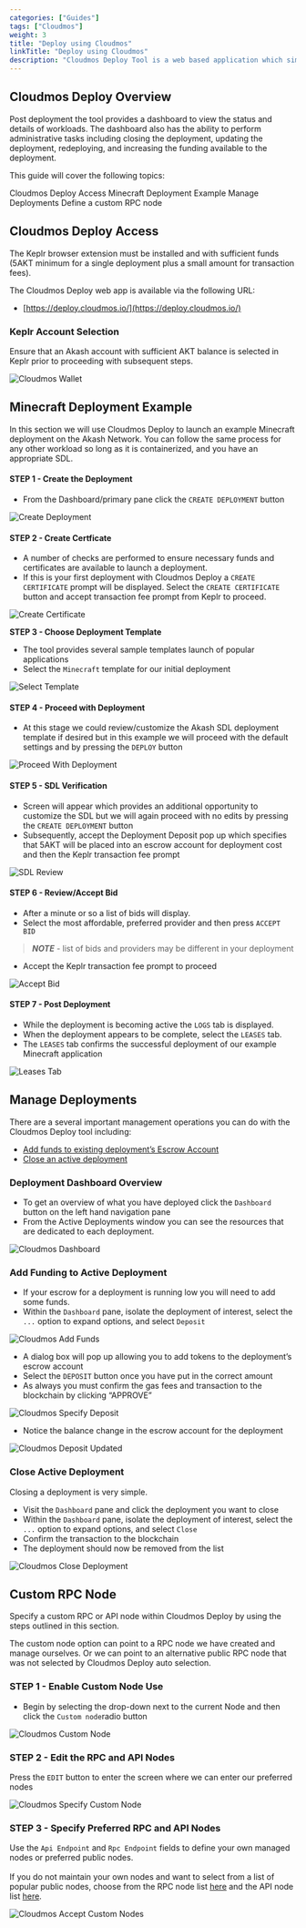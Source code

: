 ```yaml
---
categories: ["Guides"]
tags: ["Cloudmos"]
weight: 3
title: "Deploy using Cloudmos"
linkTitle: "Deploy using Cloudmos"
description: "Cloudmos Deploy Tool is a web based application which simplifies the deployment process on the Akash Network"
---
```


## **Cloudmos Deploy Overview**

Post deployment the tool provides a dashboard to view the status and details of workloads. The dashboard also has the ability to perform administrative tasks including closing the deployment, updating the deployment, redeploying, and increasing the funding available to the deployment.

This guide will cover the following topics:

Cloudmos Deploy Access
Minecraft Deployment Example
Manage Deployments
Define a custom RPC node

## **Cloudmos Deploy Access**

The Keplr browser extension must be installed and with sufficient funds (5AKT minimum for a single deployment plus a small amount for transaction fees).

The Cloudmos Deploy web app is available via the following URL:

* [https://deploy.cloudmos.io/](https://deploy.cloudmos.io/)

### Keplr Account Selection

Ensure that an Akash account with sufficient AKT balance is selected in Keplr prior to proceeding with subsequent steps.

![Cloudmos Wallet](/img/cloudmosWallet.png)

## **Minecraft Deployment Example**

In this section we will use Cloudmos Deploy to launch an example Minecraft deployment on the Akash Network. You can follow the same process for any other workload so long as it is containerized, and you have an appropriate SDL.

#### **STEP 1 -  Create the Deployment**

* From the Dashboard/primary pane click the `CREATE DEPLOYMENT` button

![Create Deployment](/img/cloudmosCreateDeployment.png)

#### **STEP 2 - Create Certficate**

* A number of checks are performed to ensure necessary funds and certificates are available to launch a deployment.
* If this is your first deployment with Cloudmos Deploy a `CREATE CERTIFICATE` prompt will be displayed.  Select the `CREATE CERTIFICATE` button and accept transaction fee prompt from Keplr to proceed.

![Create Certificate](/img/cloudmosCreateCert.png)

**STEP 3 -  Choose Deployment Template**

* The tool provides several sample templates launch of popular applications
* Select the `Minecraft` template for our initial deployment

![Select Template](/img/cloudmosSelectTemplate.png)

#### **STEP 4 - Proceed with Deployment**

* At this stage we could review/customize the Akash SDL deployment template if desired but in this example we will proceed with the default settings and by pressing the `DEPLOY` button

![Proceed With Deployment](/img/cloudmosProceedWithDeployment.png)

#### **STEP 5 - SDL Verification**

* Screen will appear which provides an additional opportunity to customize the SDL but we will again proceed with no edits by pressing the `CREATE DEPLOYMENT` button
* Subsequently, accept the Deployment Deposit pop up which specifies that 5AKT will be placed into an escrow account for deployment cost and then the Keplr transaction fee prompt

![SDL Review](/img/cloudmosSDLReview.png)

#### **STEP 6 -  Review/Accept Bid**

* After a minute or so a list of bids will display.&#x20;
* Select the most affordable, preferred provider and then press `ACCEPT BID`

> _**NOTE**_ - list of bids and providers may be different in your deployment

* Accept the Keplr transaction fee prompt to proceed

![Accept Bid](/img/cloudmosAcceptBid.png)

#### **STEP 7 -  Post Deployment**

* While the deployment is becoming active the `LOGS` tab is displayed.
* When the deployment appears to be complete, select the `LEASES` tab.
* The `LEASES` tab confirms the successful deployment of our example Minecraft application

![Leases Tab](/img/cloudmosLeasesTab.png)

## **Manage Deployments**

There are a several important management operations you can do with the Cloudmos Deploy tool including:

* [Add funds to existing deployment’s Escrow Account](#add-funding-to-active-deployment)
* [Close an active deployment](#close-active-deployment)

### **Deployment Dashboard Overview**

* To get an overview of what you have deployed click the `Dashboard` button on the left hand navigation pane
* From the Active Deployments window you can see the resources that are dedicated to each deployment.

![Cloudmos Dashboard](/img/cloudmosDashboard.png)

### **Add Funding to Active Deployment**

* If your escrow for a deployment is running low you will need to add some funds.
* Within the `Dashboard` pane, isolate the deployment of interest, select the `...` option to expand options, and select `Deposit`

![Cloudmos Add Funds](/img/cloudmosAddFunds.png)

* A dialog box will pop up allowing you to add tokens to the deployment’s escrow account
* Select the `DEPOSIT` button once you have put in the correct amount
* As always you must confirm the gas fees and transaction to the blockchain by clicking “APPROVE”

![Cloudmos Specify Deposit](/img/cloudmosSpecifyDeposit.png)

* Notice the balance change in the escrow account for the deployment

![Cloudmos Deposit Updated](/img/cloudmosDepositUpdated.png)

### **Close Active Deployment**

Closing a deployment is very simple.

* Visit the `Dashboard` pane and click the deployment you want to close
* Within the `Dashboard` pane, isolate the deployment of interest, select the `...` option to expand options, and select `Close`
* Confirm the transaction to the blockchain
* The deployment should now be removed from the list

![Cloudmos Close Deployment](/img/cloudmosCloseDeployment.png)

## **Custom RPC Node**

Specify a custom RPC or API node within Cloudmos Deploy by using the steps outlined in this section.&#x20;

The custom node option can point to a RPC node we have created and manage ourselves. Or we can point to an alternative public RPC node that was not selected by Cloudmos Deploy auto selection.

### STEP 1 - Enable Custom Node Use

* Begin by selecting the drop-down next to the current Node and then click the `Custom node`radio button

![Cloudmos Custom Node](/img/cloudmosCustomNode.png)

### STEP 2 - Edit the RPC and API Nodes

Press the `EDIT` button to enter the screen where we can enter our preferred nodes

![Cloudmos Specify Custom Node](/img/cloudmosSpecifyCustomNode.png)

### STEP 3 - Specify Preferred RPC and API Nodes

Use the `Api Endpoint` and `Rpc Endpoint` fields to define your own managed nodes or preferred public nodes.\
\
If you do not maintain your own nodes and want to select from a list of popular public nodes, choose from the RPC node list [here](https://github.com/akash-network/net/blob/master/mainnet/rpc-nodes.txt) and the API node list [here](https://github.com/akash-network/net/blob/master/mainnet/api-nodes.txt).

![Cloudmos Accept Custom Nodes](/img/cloudmosAcceptCustomNodes.png)



